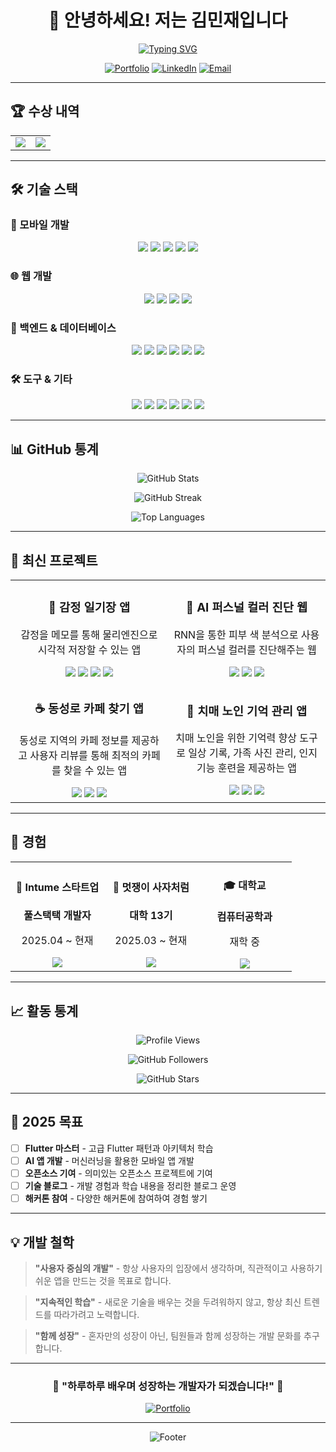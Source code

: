 <div align="center">

# 👋 안녕하세요! 저는 김민재입니다

[![Typing SVG](https://readme-typing-svg.demolab.com?font=Fira+Code&size=24&duration=3000&pause=1000&color=6366F1&center=true&vCenter=true&width=600&lines=Flutter+%26+React+Native+개발자;문제+해결을+즐기는+개발자;함께+성장하는+개발자)](https://git.io/typing-svg)

[![Portfolio](https://img.shields.io/badge/Portfolio-000000?style=for-the-badge&logo=About.me&logoColor=white)](https://mingjaam.github.io/portfolio/)
[![LinkedIn](https://img.shields.io/badge/LinkedIn-0077B5?style=for-the-badge&logo=linkedin&logoColor=white)](https://linkedin.com/in/민재-김-209b0533b)
[![Email](https://img.shields.io/badge/Email-D14836?style=for-the-badge&logo=gmail&logoColor=white)](mailto:kimminje0627@naver.com)

</div>

---

## 🏆 수상 내역

<table>
<tr>
<td align="center" width="50%">
  <img src="https://img.shields.io/badge/2025.09-한일_로컬_러닝맨_우수상-FFD700?style=for-the-badge&logo=trophy&logoColor=black"/>
</td>
<td align="center" width="50%">
  <img src="https://img.shields.io/badge/2025.07-대한민국_제2회_창업주간_우수상-FFD700?style=for-the-badge&logo=medal&logoColor=black"/>
</td>
</tr>
</table>

---

## 🛠️ 기술 스택

### 📱 모바일 개발
<p align="center">
  <img src="https://img.shields.io/badge/Flutter-02569B?style=for-the-badge&logo=flutter&logoColor=white"/>
  <img src="https://img.shields.io/badge/Dart-0175C2?style=for-the-badge&logo=dart&logoColor=white"/>
  <img src="https://img.shields.io/badge/React_Native-20232A?style=for-the-badge&logo=react&logoColor=61DAFB"/>
  <img src="https://img.shields.io/badge/Android-3DDC84?style=for-the-badge&logo=android&logoColor=white"/>
  <img src="https://img.shields.io/badge/iOS-000000?style=for-the-badge&logo=ios&logoColor=white"/>
</p>

### 🌐 웹 개발
<p align="center">
  <img src="https://img.shields.io/badge/HTML5-E34F26?style=for-the-badge&logo=html5&logoColor=white"/>
  <img src="https://img.shields.io/badge/CSS3-1572B6?style=for-the-badge&logo=css3&logoColor=white"/>
  <img src="https://img.shields.io/badge/JavaScript-F7DF1E?style=for-the-badge&logo=javascript&logoColor=black"/>
  <img src="https://img.shields.io/badge/React-20232A?style=for-the-badge&logo=react&logoColor=61DAFB"/>
</p>

### 🔧 백엔드 & 데이터베이스
<p align="center">
  <img src="https://img.shields.io/badge/Python-3776AB?style=for-the-badge&logo=python&logoColor=white"/>
  <img src="https://img.shields.io/badge/Java-ED8B00?style=for-the-badge&logo=openjdk&logoColor=white"/>
  <img src="https://img.shields.io/badge/Firebase-FFCA28?style=for-the-badge&logo=firebase&logoColor=black"/>
  <img src="https://img.shields.io/badge/PocketBase-FFB4B4?style=for-the-badge&logo=pocketbase&logoColor=black"/>
  <img src="https://img.shields.io/badge/MySQL-4479A1?style=for-the-badge&logo=mysql&logoColor=white"/>
  <img src="https://img.shields.io/badge/SQLite-003B57?style=for-the-badge&logo=sqlite&logoColor=white"/>
</p>

### 🛠️ 도구 & 기타
<p align="center">
  <img src="https://img.shields.io/badge/Git-F05032?style=for-the-badge&logo=git&logoColor=white"/>
  <img src="https://img.shields.io/badge/GitHub-100000?style=for-the-badge&logo=github&logoColor=white"/>
  <img src="https://img.shields.io/badge/Docker-2496ED?style=for-the-badge&logo=docker&logoColor=white"/>
  <img src="https://img.shields.io/badge/Figma-F24E1E?style=for-the-badge&logo=figma&logoColor=white"/>
  <img src="https://img.shields.io/badge/C-00599C?style=for-the-badge&logo=c&logoColor=white"/>
  <img src="https://img.shields.io/badge/C%2B%2B-00599C?style=for-the-badge&logo=c%2B%2B&logoColor=white"/>
</p>

---

## 📊 GitHub 통계

<div align="center">

![GitHub Stats](https://github-readme-stats.vercel.app/api?username=Mingjaam&show_icons=true&theme=tokyonight&hide_border=true&count_private=true&include_all_commits=true)

![GitHub Streak](https://streak-stats.demolab.com?user=Mingjaam&theme=tokyonight&hide_border=true&stroke=0000&background=0D1117&ring=6366F1&fire=6366F1&currStreakNum=6366F1&sideNums=6366F1&currStreakLabel=6366F1&sideLabels=6366F1&dates=6366F1)

![Top Languages](https://github-readme-stats.vercel.app/api/top-langs/?username=Mingjaam&layout=compact&theme=tokyonight&hide_border=true&langs_count=8)

</div>

---

## 🚀 최신 프로젝트

<table>
<tr>
<td width="50%" align="center">
  <h3>💝 감정 일기장 앱</h3>
  <p>감정을 메모를 통해 물리엔진으로 시각적 저장할 수 있는 앱</p>
  <img src="https://img.shields.io/badge/Flutter-02569B?style=flat&logo=flutter&logoColor=white"/>
  <img src="https://img.shields.io/badge/PocketBase-FFB4B4?style=flat&logo=pocketbase&logoColor=black"/>
  <img src="https://img.shields.io/badge/Android-3DDC84?style=flat&logo=android&logoColor=white"/>
  <img src="https://img.shields.io/badge/iOS-000000?style=flat&logo=ios&logoColor=white"/>
</td>
<td width="50%" align="center">
  <h3>🎨 AI 퍼스널 컬러 진단 웹</h3>
  <p>RNN을 통한 피부 색 분석으로 사용자의 퍼스널 컬러를 진단해주는 웹</p>
  <img src="https://img.shields.io/badge/React-20232A?style=flat&logo=react&logoColor=61DAFB"/>
  <img src="https://img.shields.io/badge/Python-3776AB?style=flat&logo=python&logoColor=white"/>
  <img src="https://img.shields.io/badge/AI-FF6B6B?style=flat&logo=openai&logoColor=white"/>
</td>
</tr>
<tr>
<td width="50%" align="center">
  <h3>☕ 동성로 카페 찾기 앱</h3>
  <p>동성로 지역의 카페 정보를 제공하고 사용자 리뷰를 통해 최적의 카페를 찾을 수 있는 앱</p>
  <img src="https://img.shields.io/badge/Flutter-02569B?style=flat&logo=flutter&logoColor=white"/>
  <img src="https://img.shields.io/badge/Firebase-FFCA28?style=flat&logo=firebase&logoColor=black"/>
  <img src="https://img.shields.io/badge/Google_Maps-4285F4?style=flat&logo=googlemaps&logoColor=white"/>
</td>
<td width="50%" align="center">
  <h3>🧠 치매 노인 기억 관리 앱</h3>
  <p>치매 노인을 위한 기억력 향상 도구로 일상 기록, 가족 사진 관리, 인지 기능 훈련을 제공하는 앱</p>
  <img src="https://img.shields.io/badge/React_Native-20232A?style=flat&logo=react&logoColor=61DAFB"/>
  <img src="https://img.shields.io/badge/SQLite-003B57?style=flat&logo=sqlite&logoColor=white"/>
  <img src="https://img.shields.io/badge/AI-FF6B6B?style=flat&logo=openai&logoColor=white"/>
</td>
</tr>
</table>

---

## 💼 경험

<table>
<tr>
<td align="center" width="33%">
  <h4>🏢 Intume 스타트업</h4>
  <p><strong>풀스택택 개발자</strong></p>
  <p>2025.04 ~ 현재</p>
  <img src="https://img.shields.io/badge/스타트업-FF6B6B?style=flat&logo=startup&logoColor=white"/>
</td>
<td align="center" width="33%">
  <h4>🦁 멋쟁이 사자처럼</h4>
  <p><strong>대학 13기</strong></p>
  <p>2025.03 ~ 현재</p>
  <img src="https://img.shields.io/badge/동아리-4ECDC4?style=flat&logo=academic&logoColor=white"/>
</td>
<td align="center" width="33%">
  <h4>🎓 대학교</h4>
  <p><strong>컴퓨터공학과</strong></p>
  <p>재학 중</p>
  <img src="https://img.shields.io/badge/학부-9B59B6?style=flat&logo=graduation-cap&logoColor=white"/>
</td>
</tr>
</table>

---

## 📈 활동 통계

<div align="center">

![Profile Views](https://komarev.com/ghpvc/?username=Mingjaam&color=blueviolet&style=for-the-badge&label=Profile+Views)

![GitHub Followers](https://img.shields.io/github/followers/Mingjaam?style=for-the-badge&logo=github&color=blueviolet)

![GitHub Stars](https://img.shields.io/github/stars/Mingjaam?style=for-the-badge&logo=github&color=blueviolet)

</div>

---

## 🎯 2025 목표

- [ ] **Flutter 마스터** - 고급 Flutter 패턴과 아키텍처 학습
- [ ] **AI 앱 개발** - 머신러닝을 활용한 모바일 앱 개발
- [ ] **오픈소스 기여** - 의미있는 오픈소스 프로젝트에 기여
- [ ] **기술 블로그** - 개발 경험과 학습 내용을 정리한 블로그 운영
- [ ] **해커톤 참여** - 다양한 해커톤에 참여하여 경험 쌓기

---

## 💡 개발 철학

> **"사용자 중심의 개발"** - 항상 사용자의 입장에서 생각하며, 직관적이고 사용하기 쉬운 앱을 만드는 것을 목표로 합니다.

> **"지속적인 학습"** - 새로운 기술을 배우는 것을 두려워하지 않고, 항상 최신 트렌드를 따라가려고 노력합니다.

> **"함께 성장"** - 혼자만의 성장이 아닌, 팀원들과 함께 성장하는 개발 문화를 추구합니다.

---

<div align="center">

### 🌟 "하루하루 배우며 성장하는 개발자가 되겠습니다!" 🚀

[![Portfolio](https://img.shields.io/badge/📱_포트폴리오_보러가기-000000?style=for-the-badge&logo=About.me&logoColor=white)](https://mingjaam.github.io/portfolio/)

---

![Footer](https://capsule-render.vercel.app/api?type=waving&color=gradient&height=100&section=footer&text=Thank%20You!&fontSize=30&fontColor=ffffff)

</div>
